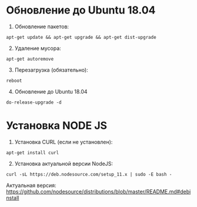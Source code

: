 <!-- TITLE: Базовая настройка сервера -->
<!-- SUBTITLE: A quick summary of Server -->

# Обновление до Ubuntu 18.04
1. Обновление пакетов:
```text
apt-get update && apt-get upgrade && apt-get dist-upgrade
```
2. Удаление мусора:
```text
apt-get autoremove
```
3. Перезагрузка (обязательно):
```text
reboot
```
4. Обновление до Ubuntu 18.04
```text
do-release-upgrade -d
```

# Установка NODE JS
1. Установка CURL (если не установлен):
```text
apt-get install curl
```
2. Установка актуальной версии NodeJS:
```text
curl -sL https://deb.nodesource.com/setup_11.x | sudo -E bash -
```
Актуальная версия: https://github.com/nodesource/distributions/blob/master/README.md#debinstall

